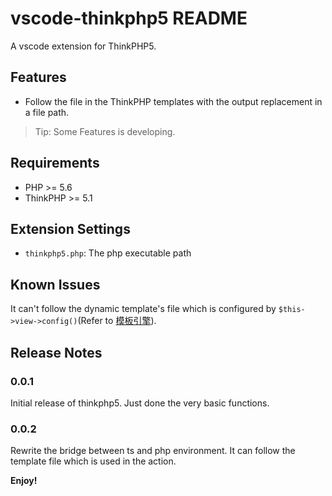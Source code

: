 # vscode-thinkphp5 README

A vscode extension for ThinkPHP5.

## Features

* Follow the file in the ThinkPHP templates with the output replacement in a file path.

> Tip: Some Features is developing.

## Requirements

* PHP >= 5.6
* ThinkPHP >= 5.1

## Extension Settings

* `thinkphp5.php`: The php executable path

## Known Issues

It can't follow the dynamic template's file which is configured by `$this->view->config()`(Refer to [模板引擎](https://www.kancloud.cn/manual/thinkphp5_1/354068)).

## Release Notes

### 0.0.1

Initial release of thinkphp5. Just done the very basic functions.

### 0.0.2

Rewrite the bridge between ts and php environment. It can follow the template file which is used in the action.

**Enjoy!**
